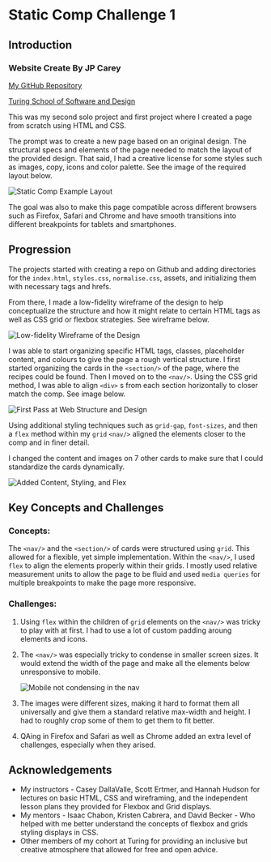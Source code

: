 # Static Comp Challenge 1

## Introduction

### Website Create By JP Carey

[My GitHub Repository](https://github.com/jaypeasee?tab=repositories)

[Turing School of Software and Design](https://turing.io/)

This was my second solo project and first project where I created a page from scratch using HTML and CSS.

The prompt was to create a new page based on an original design. The structural specs and elements of the page needed to match the layout of the provided design. That said, I had a creative license for some styles such as images, copy, icons and color palette. See the image of the required layout below.

![Static Comp Example Layout](assets/static-comp-challenge-2.jpg)

The goal was also to make this page compatible across different browsers such as Firefox, Safari and Chrome and have smooth transitions into different breakpoints for tablets and smartphones.

## Progression

The projects started with creating a repo on Github and adding directories for the `index.html`, `styles.css`, `normalise.css`, assets, and initializing them with necessary tags and hrefs.

From there, I made a low-fidelity wireframe of the design to help conceptualize the structure and how it might relate to certain HTML tags as well as CSS grid or flexbox strategies. See wireframe below.

![Low-fidelity Wireframe of the Design](assets/wireframe.png)

I was able to start organizing specific HTML tags, classes, placeholder content, and colours to give the page a rough vertical structure. I first started organizing the cards in the `<section/>` of the page, where the recipes could be found. Then I moved on to the `<nav/>`. Using the CSS grid method, I was able to align `<div>` s from each section horizontally to closer match the comp. See image below.

![First Pass at Web Structure and Design](assets/basic-structure.png)

Using additional styling techniques such as `grid-gap`, `font-sizes`, and then a `flex` method within my `grid` `<nav/>` aligned the elements closer to the comp and in finer detail.

I changed the content and images on 7 other cards to make sure that I could standardize the cards dynamically.

![Added Content, Styling, and Flex](assets/detail-dt.png)

## Key Concepts and Challenges

### Concepts:

The `<nav/>` and the `<section/>` of cards were structured using `grid`. This allowed for a flexible, yet simple implementation. Within the `<nav/>`, I used  `flex` to align the elements properly within their grids. I mostly used relative measurement units to allow the page to be fluid and used `media queries` for multiple breakpoints to make the page more responsive.

### Challenges:

1. Using `flex` within the children of `grid` elements on the `<nav/>` was tricky to play with at first. I had to use a lot of custom padding aroung elements and icons.

2. The `<nav/>` was especially tricky to condense in smaller screen sizes. It would extend the width of the page and make all the elements below unresponsive to mobile.

   ![Mobile not condensing in the nav](assets/bad-mobile.png)

3. The images were different sizes, making it hard to format them all universally and give them a standard relative max-width and height. I had to roughly crop some of them to get them to fit better.

4. QAing in Firefox and Safari as well as Chrome added an extra level of challenges, especially when they arised.

## Acknowledgements

- My instructors - Casey DallaValle, Scott Ertmer, and Hannah Hudson for lectures on basic HTML, CSS and wireframing, and the independent lesson plans they provided for Flexbox and Grid displays.
- My mentors - Isaac Chabon, Kristen Cabrera, and David Becker - Who helped with me better understand the concepts of flexbox and grids styling displays in CSS.
- Other members of my cohort at Turing for providing an inclusive but creative atmosphere that allowed for free and open advice.
